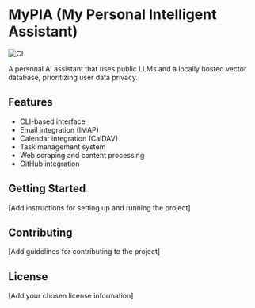 # MyPIA (My Personal Intelligent Assistant)

![CI](https://github.com/<username>/<repository>/workflows/CI/badge.svg)

A personal AI assistant that uses public LLMs and a locally hosted vector database, prioritizing user data privacy.

## Features

- CLI-based interface
- Email integration (IMAP)
- Calendar integration (CalDAV)
- Task management system
- Web scraping and content processing
- GitHub integration

## Getting Started

[Add instructions for setting up and running the project]

## Contributing

[Add guidelines for contributing to the project]

## License

[Add your chosen license information]
